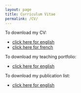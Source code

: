 ```yaml
---
layout: page
title: Curriculum Vitae
permalink: /CV/
---
```


To download my CV:
- [click here for english](https://bozenne.github.io/doc/CV/CV-EN-briceOzenne.pdf)
- [click here for french](https://bozenne.github.io/doc/CV/CV-FR-briceOzenne.pdf)

To download my teaching portfolio:
- [click here for english](https://bozenne.github.io/doc/CV/Publication-briceOzenne.pdf)

To download my publication list:
- [click here for english](https://bozenne.github.io/doc/CV/TP-EN-briceOzenne.pdf)
